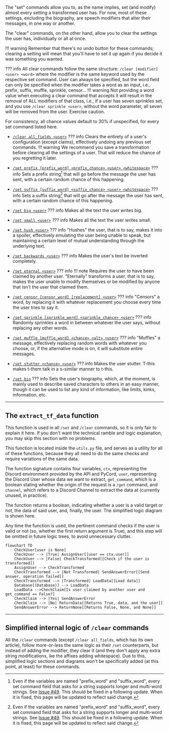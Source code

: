 The "set" commands allow you to, as the name implies, set (and modify) almost every
setting a transformed user has. For now, most of these settings, excluding the
biography, are speech modifiers that alter their messages, in one way or another.

The "clear" commands, on the other hand, allow you to clear the settings the user
has, individually or all at once.

!!! warning
    Remember that there's no undo button for these commands; clearing a setting
    will mean that you'll have to set it up again if you decide it was something
    you wanted.

??? info
    All clear commands follow the same structure:
    `/clear [modifier] <user> <word>` where the modifier is the same keyword used
    by the respective set command. User can always be specified, but the word
    field can only be specified when the modifier takes a word as an input,
    i.e., prefix, suffix, muffle, sprinkle, censor...
    !!! warning
        Not providing a word value when executing a clear command that accepts it
        will result in the removal of ALL modifiers of that class, i.e., if a user
        has seven sprinkles set, and you use `/clear sprinkle <user>`, without the
        word parameter, all seven will be removed from the user. Exercise caution.

For consistency, all chance values default to 30% if unspecified, for every set
command listed here.

- [`/clear all_fields <user>`](all_fields.md)
??? info
    Clears the entirety of a user's configuration (except claims), effectively
    undoing any previous set commands.
    !!! warning
        We recommend you save a transformation before clearing all the settings of a
        user. That will reduce the chance of you regretting it later.

- [`/set prefix [prefix_word] <prefix_chance> <user> <whitespace>`](prefix.md)
??? info
    Sets a prefix string[^1] that will go before the message the user has sent,
    with a certain random chance of this happening.

- [`/set suffix [suffix_word] <suffix_chance> <user> <whitespace>`](suffix.md)
??? info
    Sets a suffix string[^1] that will go after the message the user has sent,
    with a certain random chance of this happening.

- [`/set big <user>`](big.md)
??? info
    Makes all the text the user writes big.

- [`/set small <user>`](small.md)
??? info
    Makes all the text the user writes small.

- [`/set hush <user>`](hush.md)
??? info
    "Hushes" the user, that is to say, makes it into a spoiler, effectively 
    emulating the user being unable to speak, but maintaining a certain level of
    mutual understanding through the underlying text.

- [`/set backwards <user>`](backwards.md)
??? info
    Makes the user's text be inverted completely.

- [`/set eternal <user>`](eternal.md)
??? info
    !!! note
        Requires the user to have been claimed by another user.
    "Eternally" transforms a user, that is to say, makes the user unable to
    modify themselves or be modified by anyone that isn't the user that claimed
    them.

- [`/set censor [censor_word] [replacement] <user>`](censor.md)
??? info
    "Censors" a word, by replacing it with whatever replacement you choose every
    time the user tries to say it.

- [`/set sprinkle [sprinkle_word] <sprinkle_chance> <user>`](sprinkle.md)
??? info
    Randomly sprinkles a word in between whatever the user says, without replacing
    any other words.

- [`/set muffle [muffle_word] <chance> <alt> <user>`](muffle.md)
??? info
    "Muffles" a message, effectively replacing random words with whatever you
    choose, or, if the alternative mode is on, it will substitute entire
    messages.

- [`/set stutter <chance> <user>`](stutter.md)
??? info
    Makes the user stutter. T-this makes t-them talk in a s-similar manner to
    t-this.

- [`/set bio`](bio.md)
??? info
    Sets the user's biography, which, at the moment, is mainly used to describe
    saved characters to others in an easy manner, though it can be used to list
    any kind of information, like limits, kinks, information, etc.

[^1]: Even if the variables are named "prefix_word" and "suffix_word", every set
command field that asks for a string supports longer and multi-word strings.
See [Issue #49](https://github.com/dorythecat/TransforMate/issues/49).
This should be fixed in a following update. When it is fixed, this page will be
updated to reflect said change.

---

## The `extract_tf_data` function
This function is used in all `/set` and `/clear` commands, so it is only fair to
explain it here. If you don't want the technical ramble and logic explanation, you
may skip this section with no problems.

This function is located inside the `utils.py` file, and serves as a utility for
all of these functions, because they all need to do the same checks and require
variations of the same data.

The function signature contains four variables, `ctx`, representing the Discord
environment provided by the API and PyCord, `user`, representing the Discord User
whose data we want to extract, `get_command`, which is a boolean stating whether
the origin of the request is a `/get` command, and `channel`, which refers to a
Discord Channel to extract the data at (currently unused, in practice).

The function returns a boolean, indicating whether a user is a valid target or not,
the data of said user, and, finally, the user. The simplified logic diagram is
shown here.

Any time the function is used, the pertinent command checks if the user is valid or
not (so, whether the first return argument is True), and this step will be omitted in
future logic trees, to avoid unnecessary clutter.

```mermaid
flowchart TD
    CheckUser[user is None]
    CheckUser --> |True| AssignUser[[user == ctx.user]]
    CheckUser --> |False| CheckTransformed[[Check if the user is transformed]]
    AssignUser --> CheckTransformed
    CheckTransformed --> |Not Transformed| SendAnswerError[[Send answer, operation failed]]
    CheckTransformed --> |Transformed| LoadData[[Load data]]
    Database[(Database)] --> LoadData
    LoadData -->CheckClaim[Is user claimed by another user and get_command == False?]
    CheckClaim --> |Yes| SendAnswerError
    CheckClaim --> |No| ReturnData[[Returns True, data, and the user]]
    SendAnswerError --> ReturnNone[[Returns False, None, and None]]
```

---

## Simplified internal logic of `/clear` commands
All the `/clear` commands (except `/clear all_fields`, which has its own article),
follow more-or-less the same logic as their `/set` counterparts, but instead of
adding the modifier, they clear it (and they don't apply any extra string
modifications, ike the affixes adding whitespace). Due to this, simplified logic
sections and diagrams won't be specifically added (at this point, at least) for
these commands.